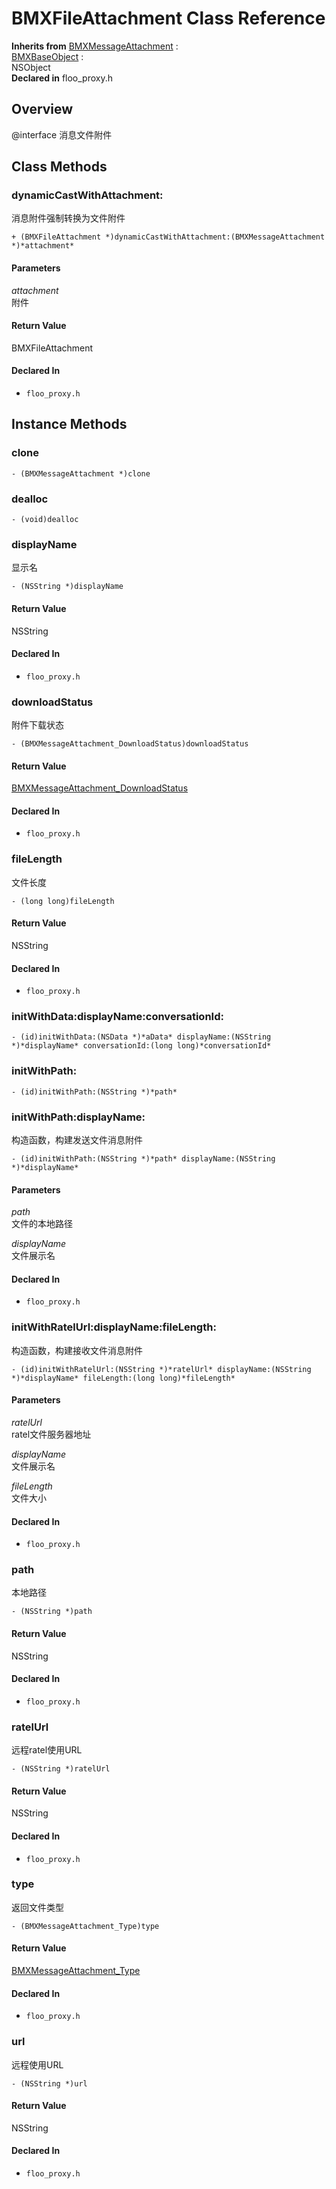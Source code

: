 # BMXFileAttachment Class Reference

  **Inherits from** <a href="../Classes/BMXMessageAttachment.md">BMXMessageAttachment</a> :   
<a href="../Classes/BMXBaseObject.md">BMXBaseObject</a> :   
NSObject  
  **Declared in** floo_proxy.h  

## Overview

@interface 消息文件附件

## Class Methods

<a name="//api/name/dynamicCastWithAttachment:" title="dynamicCastWithAttachment:"></a>
### dynamicCastWithAttachment:

消息附件强制转换为文件附件

`+ (BMXFileAttachment *)dynamicCastWithAttachment:(BMXMessageAttachment *)*attachment*`

#### Parameters

*attachment*  
   附件  

#### Return Value
BMXFileAttachment

#### Declared In
* `floo_proxy.h`

<a title="Instance Methods" name="instance_methods"></a>
## Instance Methods

<a name="//api/name/clone" title="clone"></a>
### clone

`- (BMXMessageAttachment *)clone`

<a name="//api/name/dealloc" title="dealloc"></a>
### dealloc

`- (void)dealloc`

<a name="//api/name/displayName" title="displayName"></a>
### displayName

显示名

`- (NSString *)displayName`

#### Return Value
NSString

#### Declared In
* `floo_proxy.h`

<a name="//api/name/downloadStatus" title="downloadStatus"></a>
### downloadStatus

附件下载状态

`- (BMXMessageAttachment_DownloadStatus)downloadStatus`

#### Return Value
<a href="../Constants/BMXMessageAttachment_DownloadStatus.md">BMXMessageAttachment_DownloadStatus</a>

#### Declared In
* `floo_proxy.h`

<a name="//api/name/fileLength" title="fileLength"></a>
### fileLength

文件长度

`- (long long)fileLength`

#### Return Value
NSString

#### Declared In
* `floo_proxy.h`

<a name="//api/name/initWithData:displayName:conversationId:" title="initWithData:displayName:conversationId:"></a>
### initWithData:displayName:conversationId:

`- (id)initWithData:(NSData *)*aData* displayName:(NSString *)*displayName* conversationId:(long long)*conversationId*`

<a name="//api/name/initWithPath:" title="initWithPath:"></a>
### initWithPath:

`- (id)initWithPath:(NSString *)*path*`

<a name="//api/name/initWithPath:displayName:" title="initWithPath:displayName:"></a>
### initWithPath:displayName:

构造函数，构建发送文件消息附件

`- (id)initWithPath:(NSString *)*path* displayName:(NSString *)*displayName*`

#### Parameters

*path*  
   文件的本地路径  

*displayName*  
   文件展示名  

#### Declared In
* `floo_proxy.h`

<a name="//api/name/initWithRatelUrl:displayName:fileLength:" title="initWithRatelUrl:displayName:fileLength:"></a>
### initWithRatelUrl:displayName:fileLength:

构造函数，构建接收文件消息附件

`- (id)initWithRatelUrl:(NSString *)*ratelUrl* displayName:(NSString *)*displayName* fileLength:(long long)*fileLength*`

#### Parameters

*ratelUrl*  
   ratel文件服务器地址  

*displayName*  
   文件展示名  

*fileLength*  
   文件大小  

#### Declared In
* `floo_proxy.h`

<a name="//api/name/path" title="path"></a>
### path

本地路径

`- (NSString *)path`

#### Return Value
NSString

#### Declared In
* `floo_proxy.h`

<a name="//api/name/ratelUrl" title="ratelUrl"></a>
### ratelUrl

远程ratel使用URL

`- (NSString *)ratelUrl`

#### Return Value
NSString

#### Declared In
* `floo_proxy.h`

<a name="//api/name/type" title="type"></a>
### type

返回文件类型

`- (BMXMessageAttachment_Type)type`

#### Return Value
<a href="../Constants/BMXMessageAttachment_Type.md">BMXMessageAttachment_Type</a>

#### Declared In
* `floo_proxy.h`

<a name="//api/name/url" title="url"></a>
### url

远程使用URL

`- (NSString *)url`

#### Return Value
NSString

#### Declared In
* `floo_proxy.h`

